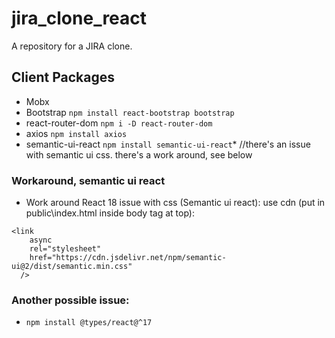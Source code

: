 # jira_clone_react
A repository for a JIRA clone. 


## Client Packages
- Mobx
- Bootstrap `npm install react-bootstrap bootstrap`
- react-router-dom `npm i -D react-router-dom`
- axios `npm install axios`
- semantic-ui-react `npm install semantic-ui-react`* //there's an issue with semantic ui css. there's a work around, see below


### Workaround, semantic ui react
* Work around React 18 issue with css (Semantic ui react): use cdn (put in public\index.html inside body tag at top):
``` 
<link
    async
    rel="stylesheet"
    href="https://cdn.jsdelivr.net/npm/semantic-ui@2/dist/semantic.min.css"
  />
```



### Another possible issue:
- `npm install @types/react@^17`


